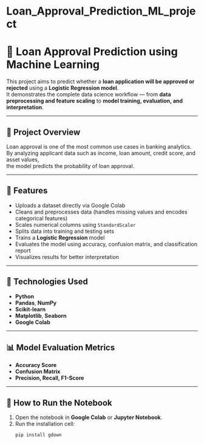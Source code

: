# Loan_Approval_Prediction_ML_project

# 🏦 Loan Approval Prediction using Machine Learning

This project aims to predict whether a **loan application will be approved or rejected** using a **Logistic Regression model**.  
It demonstrates the complete data science workflow — from **data preprocessing and feature scaling** to **model training, evaluation, and interpretation**.

---

## 📂 Project Overview

Loan approval is one of the most common use cases in banking analytics.  
By analyzing applicant data such as income, loan amount, credit score, and asset values,  
the model predicts the probability of loan approval.

---

## 🚀 Features

- Uploads a dataset directly via Google Colab
- Cleans and preprocesses data (handles missing values and encodes categorical features)
- Scales numerical columns using `StandardScaler`
- Splits data into training and testing sets
- Trains a **Logistic Regression** model
- Evaluates the model using accuracy, confusion matrix, and classification report
- Visualizes results for better interpretation

---

## 🧰 Technologies Used

- **Python**
- **Pandas**, **NumPy**
- **Scikit-learn**
- **Matplotlib**, **Seaborn**
- **Google Colab**

---

## 📊 Model Evaluation Metrics

- **Accuracy Score**
- **Confusion Matrix**
- **Precision, Recall, F1-Score**

---

## 📎 How to Run the Notebook

1. Open the notebook in **Google Colab** or **Jupyter Notebook**.
2. Run the installation cell:
   ```python
   pip install gdown
